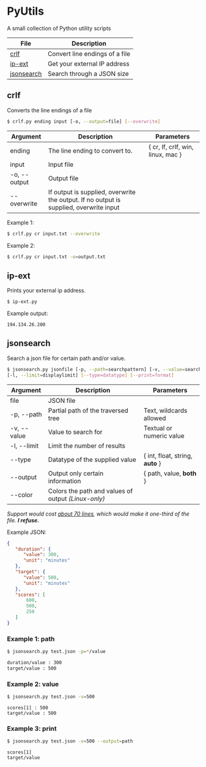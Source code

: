 # PyUtils
A small collection of Python utility scripts

File | Description
--- | ---
[crlf](#crlf) | Convert line endings of a file
[ip-ext](#ipext) | Get your external IP address
[jsonsearch](#jsonsearch) | Search through a JSON size

## crlf
Converts the line endings of a file
```sh
$ crlf.py ending input [-o, --output=file] [--overwrite]
```
Argument |  Description | Parameters
--- | --- |---
ending | The line ending to convert to. | { cr, lf, crlf, win, linux, mac }
input |Input file |
-o, --output | Output file |
--overwrite | If output is supplied, overwrite the output. If no output is supplied, overwrite input

Example 1:
```sh
$ crlf.py cr input.txt --overwrite
```
Example 2:
```sh
$ crlf.py cr input.txt -o=output.txt
```

## ip-ext
Prints your external ip address.
```sh
$ ip-ext.py
```
Example output:
```
194.134.26.200
```

## jsonsearch
Search a json file for certain path and/or value.
```sh
$ jsonsearch.py jsonfile [-p, --path=searchpattern] [-v, --value=searchvalue] 
[-l, --limit=displaylimit] [--type=datatype] [--print=format]
```
Argument |  Description | Parameters
--- | --- |---
file | JSON file | 
-p, --path | Partial path of the traversed tree | Text, wildcards allowed
-v, --value | Value to search for | Textual or numeric value
-l, --limit | Limit the number of results |
\-\-type | Datatype of the supplied value | { int, float, string, **auto** }
\-\-output | Output only certain information | { path, value, **both** }
\-\-color | Colors the path and values of output *(Linux-only)*  |
*Support would cost [about 70 lines](https://www.burgaud.com/bring-colors-to-the-windows-console-with-python), which would make it one-third of the file.* ***I refuse.***

Example JSON:
```json
{
   "duration": {
      "value": 300,
      "unit": "minutes"
   },
   "target": {
      "value": 500,
      "unit": "minutes"
   },
   "scores": [
       600,
       500,
       250
   ]
}
```
### Example 1: path
```sh
$ jsonsearch.py test.json -p=*/value
```
```sh
duration/value : 300
target/value : 500
```
### Example 2: value
```sh
$ jsonsearch.py test.json -v=500
```
```
scores[1] : 500
target/value : 500
```

### Example 3: print
```sh
$ jsonsearch.py test.json -v=500 --output=path
```
```
scores[1]
target/value
```